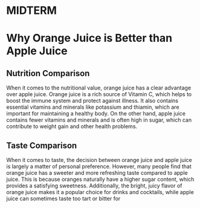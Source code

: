 # MIDTERM

<!DOCTYPE html>
<html>
  <head>
    <title>Why Orange Juice is Better than Apple Juice</title>
  </head>
  <body>
    <h1>Why Orange Juice is Better than Apple Juice</h1>
    <h2>Nutrition Comparison</h2>
    <p>When it comes to the nutritional value, orange juice has a clear advantage over apple juice. Orange juice is a rich source of Vitamin C, which helps to boost the immune system and protect against illness. It also contains essential vitamins and minerals like potassium and thiamin, which are important for maintaining a healthy body. On the other hand, apple juice contains fewer vitamins and minerals and is often high in sugar, which can contribute to weight gain and other health problems.</p>
    <h2>Taste Comparison</h2>
    <p>When it comes to taste, the decision between orange juice and apple juice is largely a matter of personal preference. However, many people find that orange juice has a sweeter and more refreshing taste compared to apple juice. This is because oranges naturally have a higher sugar content, which provides a satisfying sweetness. Additionally, the bright, juicy flavor of orange juice makes it a popular choice for drinks and cocktails, while apple juice can sometimes taste too tart or bitter for

